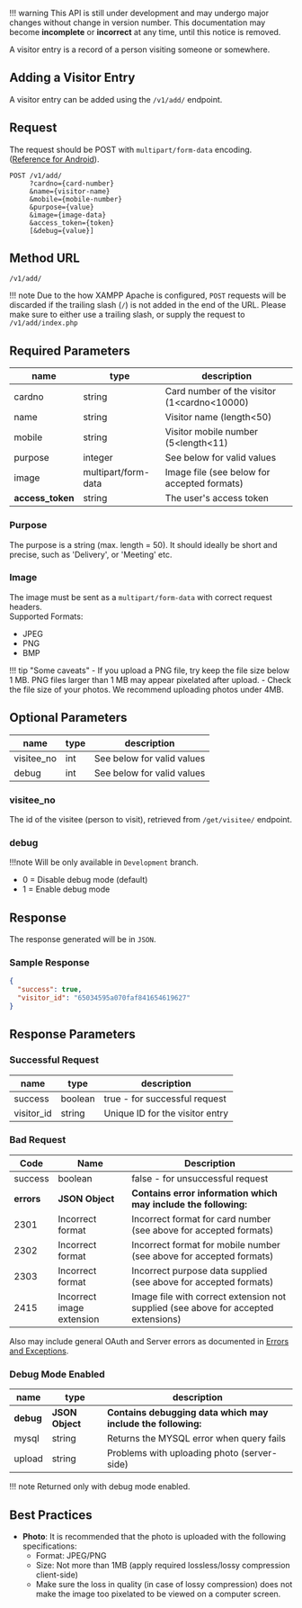 !!! warning
    This API is still under development and may undergo major changes without change in version number. This documentation may become **incomplete** or **incorrect** at any time, until this notice is removed.  

A visitor entry is a record of a person visiting someone or somewhere.

## Adding a Visitor Entry

A visitor entry can be added using the `/v1/add/` endpoint.  

## Request

The request should be POST with `multipart/form-data` encoding. ([Reference for Android](https://stackoverflow.com/a/7645328/2068807)).
```
POST /v1/add/
     ?cardno={card-number}
     &name={visitor-name}
     &mobile={mobile-number}
     &purpose={value}
     &image={image-data}
     &access_token={token}
     [&debug={value}]
```  

## Method URL
`/v1/add/` 

!!! note
    Due to the how XAMPP Apache is configured, `POST` requests will be discarded if the trailing slash (`/`) is not added in the end of the URL. Please make sure to either use a trailing slash, or supply the request to `/v1/add/index.php`

## Required Parameters  
name | type | description
---- | ---- | -----------
cardno | string | Card number of the visitor (1<cardno<10000)
name | string | Visitor name (length<50)
mobile | string | Visitor mobile number (5<length<11)
purpose | integer | See below for valid values
image | multipart/form-data | Image file (see below for accepted formats)
**access_token** | string | The user's access token
 
### Purpose
The purpose is a string (max. length = 50). It should ideally be short and precise, such as 'Delivery', or 'Meeting' etc.

### Image
The image must be sent as a `multipart/form-data` with correct request headers.  
Supported Formats:  

- JPEG
- PNG
- BMP


!!! tip "Some caveats"
    - If you upload a PNG file, try keep the file size below 1 MB. PNG files larger than 1 MB may appear pixelated after upload.
    - Check the file size of your photos. We recommend uploading photos under 4MB.

## Optional Parameters  
name | type | description
---- | ---- | -----------
visitee_no | int | See below for valid values
debug | int | See below for valid values

### visitee_no
The id of the visitee (person to visit), retrieved from `/get/visitee/` endpoint.

### debug

!!!note
    Will be only available in `Development` branch.  

- 0 = Disable debug mode (default)
- 1 = Enable debug mode

## Response

The response generated will be in `JSON`.

### Sample Response
```json
{
  "success": true,
  "visitor_id": "65034595a070faf841654619627"
}
```

## Response Parameters
### Successful Request
name | type | description
---- | ---- | -----------
success | boolean | true - for successful request
visitor_id | string | Unique ID for the visitor entry

### Bad Request
Code | Name | Description
---- | ---- | -----------
success | boolean | false - for unsuccessful request
**errors** | **JSON Object** | **Contains error information which may include the following:**
2301 | Incorrect format | Incorrect format for card number (see above for accepted formats)
2302 | Incorrect format | Incorrect format for mobile number (see above for accepted formats)
2303 | Incorrect format | Incorrect purpose data supplied (see above for accepted formats)
2415 | Incorrect image extension | Image file with correct extension not supplied (see above for accepted extensions)

Also may include general OAuth and Server errors as documented in [Errors and Exceptions](Errors-and-Exceptions.md).

### Debug Mode Enabled
name | type | description
---- | ---- | -----------
**debug** | **JSON Object** | **Contains debugging data which may include the following:**
mysql | string | Returns the MYSQL error when query fails
upload | string | Problems with uploading photo (server-side)

!!! note
    Returned only with debug mode enabled.

## Best Practices

* **Photo**: It is recommended that the photo is uploaded with the following specifications:
   * Format: JPEG/PNG
   * Size: Not more than 1MB (apply required lossless/lossy compression client-side)
   * Make sure the loss in quality (in case of lossy compression) does not make the image too pixelated to be viewed on a computer screen.